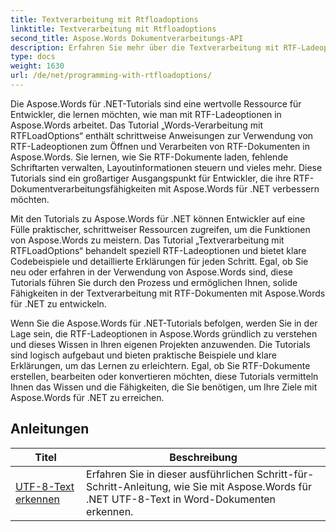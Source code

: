 ```yaml
---
title: Textverarbeitung mit Rtfloadoptions
linktitle: Textverarbeitung mit Rtfloadoptions
second_title: Aspose.Words Dokumentverarbeitungs-API
description: Erfahren Sie mehr über die Textverarbeitung mit RTF-Ladeoptionen in Aspose.Words für .NET. Erfahren Sie anhand von Schritt-für-Schritt-Anleitungen und C#-Beispielcode, wie Sie RTF-Dokumente laden und bearbeiten.
type: docs
weight: 1630
url: /de/net/programming-with-rtfloadoptions/
---
```

Die Aspose.Words für .NET-Tutorials sind eine wertvolle Ressource für Entwickler, die lernen möchten, wie man mit RTF-Ladeoptionen in Aspose.Words arbeitet. Das Tutorial „Words-Verarbeitung mit RTFLoadOptions“ enthält schrittweise Anweisungen zur Verwendung von RTF-Ladeoptionen zum Öffnen und Verarbeiten von RTF-Dokumenten in Aspose.Words. Sie lernen, wie Sie RTF-Dokumente laden, fehlende Schriftarten verwalten, Layoutinformationen steuern und vieles mehr. Diese Tutorials sind ein großartiger Ausgangspunkt für Entwickler, die ihre RTF-Dokumentverarbeitungsfähigkeiten mit Aspose.Words für .NET verbessern möchten.

Mit den Tutorials zu Aspose.Words für .NET können Entwickler auf eine Fülle praktischer, schrittweiser Ressourcen zugreifen, um die Funktionen von Aspose.Words zu meistern. Das Tutorial „Textverarbeitung mit RTFLoadOptions“ behandelt speziell RTF-Ladeoptionen und bietet klare Codebeispiele und detaillierte Erklärungen für jeden Schritt. Egal, ob Sie neu oder erfahren in der Verwendung von Aspose.Words sind, diese Tutorials führen Sie durch den Prozess und ermöglichen Ihnen, solide Fähigkeiten in der Textverarbeitung mit RTF-Dokumenten mit Aspose.Words für .NET zu entwickeln.

Wenn Sie die Aspose.Words für .NET-Tutorials befolgen, werden Sie in der Lage sein, die RTF-Ladeoptionen in Aspose.Words gründlich zu verstehen und dieses Wissen in Ihren eigenen Projekten anzuwenden. Die Tutorials sind logisch aufgebaut und bieten praktische Beispiele und klare Erklärungen, um das Lernen zu erleichtern. Egal, ob Sie RTF-Dokumente erstellen, bearbeiten oder konvertieren möchten, diese Tutorials vermitteln Ihnen das Wissen und die Fähigkeiten, die Sie benötigen, um Ihre Ziele mit Aspose.Words für .NET zu erreichen.

 ## Anleitungen
| Titel | Beschreibung |
| --- | --- |
| [UTF-8-Text erkennen](./recognize-utf8-text/) | Erfahren Sie in dieser ausführlichen Schritt-für-Schritt-Anleitung, wie Sie mit Aspose.Words für .NET UTF-8-Text in Word-Dokumenten erkennen. |